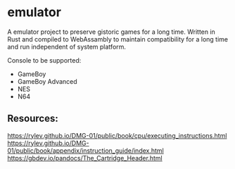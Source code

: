 # emulator

A emulator project to preserve gistoric games for a long time. Written in Rust and compiled to WebAssambly to maintain compatibility for a long time and run independent of system platform.

Console to be supported:
- GameBoy
- GameBoy Advanced
- NES
- N64

## Resources:
https://rylev.github.io/DMG-01/public/book/cpu/executing_instructions.html  
https://rylev.github.io/DMG-01/public/book/appendix/instruction_guide/index.html  
https://gbdev.io/pandocs/The_Cartridge_Header.html  
